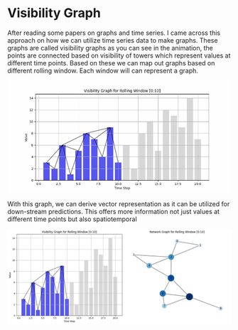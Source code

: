 # Visibility Graph

After reading some papers on graphs and time series. I came across this approach on how we can utilize time series data to make graphs. These graphs are called visibility graphs as you can see in the animation, the points are connected based on visibility of towers which represent values at different time points. Based on these we can map out graphs based on different rolling window. Each window will can represent a graph.


![Demonstration of the project's key features](https://github.com/btarun13/visibility_graph/blob/feature_build/my_ts_animation.gif)




With this graph, we can derive vector representation as it can be utilized for down-stream predictions. This offers more information not just values at different time points but also spatiotemporal




![image for project](https://github.com/btarun13/visibility_graph/blob/feature_build/combine_vg_window_10.png)

